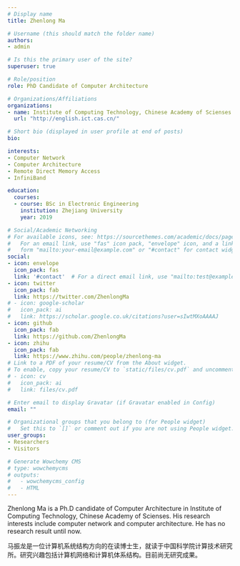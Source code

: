 ```yaml
---
# Display name
title: Zhenlong Ma

# Username (this should match the folder name)
authors:
- admin

# Is this the primary user of the site?
superuser: true

# Role/position
role: PhD Candidate of Computer Architecture

# Organizations/Affiliations
organizations:
- name: Institute of Computing Technology, Chinese Academy of Scienses
  url: "http://english.ict.cas.cn/"

# Short bio (displayed in user profile at end of posts)
bio: 

interests:
- Computer Network
- Computer Architecture
- Remote Direct Memory Access
- InfiniBand

education:
  courses:
  - course: BSc in Electronic Engineering
    institution: Zhejiang University
    year: 2019

# Social/Academic Networking
# For available icons, see: https://sourcethemes.com/academic/docs/page-builder/#icons
#   For an email link, use "fas" icon pack, "envelope" icon, and a link in the
#   form "mailto:your-email@example.com" or "#contact" for contact widget.
social:
- icon: envelope
  icon_pack: fas
  link: '#contact'  # For a direct email link, use "mailto:test@example.org".
- icon: twitter
  icon_pack: fab
  link: https://twitter.com/ZhenlongMa
# - icon: google-scholar
#   icon_pack: ai
#   link: https://scholar.google.co.uk/citations?user=sIwtMXoAAAAJ
- icon: github
  icon_pack: fab
  link: https://github.com/ZhenlongMa
- icon: zhihu
  icon_pack: fab
  link: https://www.zhihu.com/people/zhenlong-ma
# Link to a PDF of your resume/CV from the About widget.
# To enable, copy your resume/CV to `static/files/cv.pdf` and uncomment the lines below.
# - icon: cv
#   icon_pack: ai
#   link: files/cv.pdf

# Enter email to display Gravatar (if Gravatar enabled in Config)
email: ""

# Organizational groups that you belong to (for People widget)
#   Set this to `[]` or comment out if you are not using People widget.
user_groups:
- Researchers
- Visitors

# Generate Wowchemy CMS
# type: wowchemycms
# outputs:
#   - wowchemycms_config
#   - HTML
---
```


Zhenlong Ma is a Ph.D candidate of Computer Architecture in Institute of Computing Technology, Chinese Academy of Scienses. His research interests include computer network and computer architecture. He has no research result until now.

马振龙是一位计算机系统结构方向的在读博士生，就读于中国科学院计算技术研究所。研究兴趣包括计算机网络和计算机体系结构。目前尚无研究成果。
